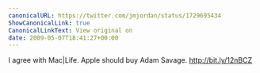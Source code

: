 ```yaml
---
canonicalURL: https://twitter.com/jmjordan/status/1729695434
ShowCanonicalLink: true
CanonicalLinkText: View original on
date: 2009-05-07T18:41:27+00:00
---
```

I agree with Mac|Life. Apple should buy Adam Savage. http://bit.ly/12nBCZ